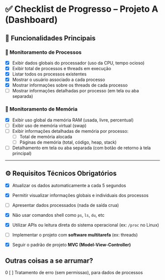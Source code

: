 # ✅ Checklist de Progresso – Projeto A (Dashboard)

## 🎯 Funcionalidades Principais

### 🔹 Monitoramento de Processos
- [X] Exibir dados globais do processador (uso da CPU, tempo ocioso)
- [X] Exibir total de processos e threads em execução
- [X] Listar todos os processos existentes
- [X] Mostrar o usuário associado a cada processo
- [X] Mostrar informações sobre os threads de cada processo
- [ ] Mostrar informações detalhadas por processo (em tela ou aba separada)

### 🔹 Monitoramento de Memória
- [X] Exibir uso global da memória RAM (usada, livre, percentual)
- [ ] Exibir uso de memória virtual (swap)
- [ ] Exibir informações detalhadas de memória por processo:
  - [ ] Total de memória alocada
  - [ ] Páginas de memória (total, código, heap, stack)
- [ ] Detalhamento em tela ou aba separada (com botão de retorno à tela principal)

---

## ⚙️ Requisitos Técnicos Obrigatórios

- [X] Atualizar os dados automaticamente a cada 5 segundos
- [X] Permitir visualizar informações globais e individuais dos processos
- [ ] Apresentar dados processados (nada de saída crua)
- [X] Não usar comandos shell como `ps`, `ls`, `du`, etc
- [X] Utilizar APIs ou leitura direta do sistema operacional (ex: `/proc` no Linux)
- [ ] Implementar o projeto com **software multitarefa** (ex: threads)
- [X] Seguir o padrão de projeto **MVC (Model-View-Controller)**


## Outras coisas a se arrumar?
0 [ ] Tratamento de erro (sem permissao), para dados de processos